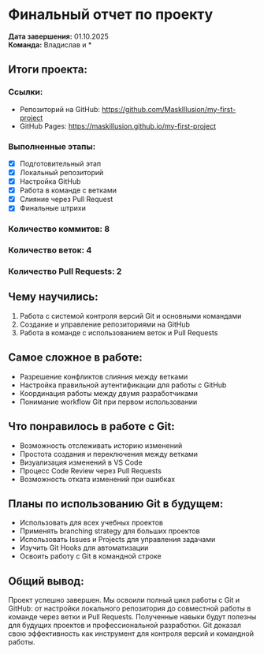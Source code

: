 # Финальный отчет по проекту

**Дата завершения:** 01.10.2025  
**Команда:** Владислав и *

## Итоги проекта:

### Ссылки:
- Репозиторий на GitHub: https://github.com/MaskIllusion/my-first-project
- GitHub Pages: https://maskillusion.github.io/my-first-project

### Выполненные этапы:
- [x] Подготовительный этап
- [x] Локальный репозиторий
- [x] Настройка GitHub
- [x] Работа в команде с ветками
- [x] Слияние через Pull Request
- [x] Финальные штрихи

### Количество коммитов: 8
### Количество веток: 4
### Количество Pull Requests: 2

## Чему научились:
1. Работа с системой контроля версий Git и основными командами
2. Создание и управление репозиториями на GitHub
3. Работа в команде с использованием веток и Pull Requests

## Самое сложное в работе:
- Разрешение конфликтов слияния между ветками
- Настройка правильной аутентификации для работы с GitHub
- Координация работы между двумя разработчиками
- Понимание workflow Git при первом использовании

## Что понравилось в работе с Git:
- Возможность отслеживать историю изменений
- Простота создания и переключения между ветками
- Визуализация изменений в VS Code
- Процесс Code Review через Pull Requests
- Возможность отката изменений при ошибках

## Планы по использованию Git в будущем:
- Использовать для всех учебных проектов
- Применять branching strategy для больших проектов
- Использовать Issues и Projects для управления задачами
- Изучить Git Hooks для автоматизации
- Освоить работу с Git в командной строке

## Общий вывод:
Проект успешно завершен. Мы освоили полный цикл работы с Git и GitHub: от настройки локального репозитория до совместной работы в команде через ветки и Pull Requests. Полученные навыки будут полезны для будущих проектов и профессиональной разработки. Git доказал свою эффективность как инструмент для контроля версий и командной работы.
